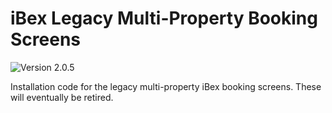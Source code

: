 # iBex Legacy Multi-Property Booking Screens
![Version 2.0.5](https://img.shields.io/badge/version-2.0.5-brightgreen.svg)

Installation code for the legacy multi-property iBex booking screens. These will eventually be retired.
